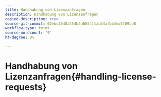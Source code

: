 ```yaml
---
title: Handhabung von Lizenzanfragen
description: Handhabung von Lizenzanfragen
copied-description: true
source-git-commit: 02ebc3548a254b2a6554f1ab34afbb3ea5f09bb8
workflow-type: tm+mt
source-wordcount: '9'
ht-degree: 0%

---
```


# Handhabung von Lizenzanfragen{#handling-license-requests}
